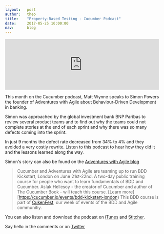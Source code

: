 ```yaml
---
layout:   post
author:   theo
title:    "Property-Based Testing - Cucumber Podcast"
date:     2017-05-25 10:00:00
nav:      blog
---
```


<iframe width="100%" height="166" scrolling="no" frameborder="no" src="https://w.soundcloud.com/player/?url=https%3A//api.soundcloud.com/tracks/324402323&amp;color=ff5500&amp;auto_play=false&amp;hide_related=false&amp;show_comments=true&amp;show_user=true&amp;show_reposts=false"></iframe>

This month on the Cucumber podcast, Matt Wynne speaks to Simon Powers the founder of Adventures with Agile about Behaviour-Driven Development in banking. 

Simon was approached by the global investment bank BNP Paribas to review several product teams and to find out why the teams could not complete stories at the end of each sprint and why there was so many defects coming into the sprint. 

In just 9 months the defect rate decreased from 34% to 4% and they avoided a very costly rewrite. Listen to this podcast to hear how they did it and the lessons learned along the way.

Simon's story can also be found on the [Adventures with Agile blog](https://www.adventureswithagile.com/2015/08/27/a-case-study-for-bdd-in-improving-throughput-and-collaboration/)

> Cucumber and Adventures with Agile are teaming up to run BDD Kickstart, London on June 21st-22nd. A two-day public training course for people who want to learn fundamentals of BDD and Cucumber. Aslak Hellesoy - the creator of Cucumber and author of The Cucumber Book - will teach this course. [Learn more][https://cucumber.io/events/bdd-kickstart-london) This BDD course is part of [CukenFest](http://cukenfest.cucumber.io/), our week of events of the BDD and Agile communitiy. 

You can also listen and download the podcast on [iTunes](https://itunes.apple.com/gb/podcast/cucumber-podcast-rss/id1078896635) and [Stitcher](http://www.stitcher.com/s?fid=81999&refid=stpr). 

Say hello in the comments or on [Twitter](https://twitter.com/cucumberbdd)
